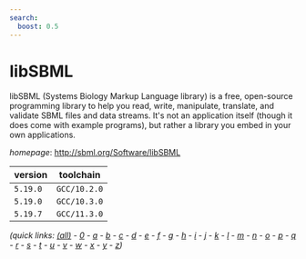 ```yaml
---
search:
  boost: 0.5
---
```

# libSBML

libSBML (Systems Biology Markup Language library) is a free, open-source programming library to help you read, write, manipulate, translate, and validate SBML files and data streams. It's not an application itself (though it does come with example programs), but rather a library you embed in your own applications.

*homepage*: <http://sbml.org/Software/libSBML>

version | toolchain
--------|----------
``5.19.0`` | ``GCC/10.2.0``
``5.19.0`` | ``GCC/10.3.0``
``5.19.7`` | ``GCC/11.3.0``


*(quick links: [(all)](../index.md) - [0](../0/index.md) - [a](../a/index.md) - [b](../b/index.md) - [c](../c/index.md) - [d](../d/index.md) - [e](../e/index.md) - [f](../f/index.md) - [g](../g/index.md) - [h](../h/index.md) - [i](../i/index.md) - [j](../j/index.md) - [k](../k/index.md) - [l](../l/index.md) - [m](../m/index.md) - [n](../n/index.md) - [o](../o/index.md) - [p](../p/index.md) - [q](../q/index.md) - [r](../r/index.md) - [s](../s/index.md) - [t](../t/index.md) - [u](../u/index.md) - [v](../v/index.md) - [w](../w/index.md) - [x](../x/index.md) - [y](../y/index.md) - [z](../z/index.md))*


